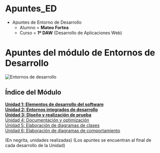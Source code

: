 # Apuntes_ED

- Apuntes de Entorno de Desarrollo
  - Alumno = __Mateo Fortea__
  - Curso = __1º DAW__ (Desarrollo de Aplicaciones Web)

# Apuntes del módulo de Entornos de Desarrollo

![Entornos de desarrollo](http://jamj2000.github.io/entornosdesarrollo/entornosdesarrollo.png)


## Índice del Módulo

__[Unidad 1: Elementos de desarrollo del software](1.ELEMENTOS.md)__   
__[Unidad 2: Entornos integrados de desarrollo](2.ENTORNOS.md)__  
__[Unidad 3: Diseño y realización de prueba](3.PRUEBAS.md)__  
[Unidad 4: Documentación y optimización](4.DOCUMENTACION.md)  
[Unidad 5: Elaboración de diagramas de clases](5.DIAGRAMAS_CLASES.md)  
[Unidad 6: Elaboración de diagramas de comportamiento](6.DIAGRAMAS_COMPORTAMIENTO.md)    

(En negrita, unidades realizadas)
(Los apuntes se encuentran al final de cada desarrollo de la Unidad)
